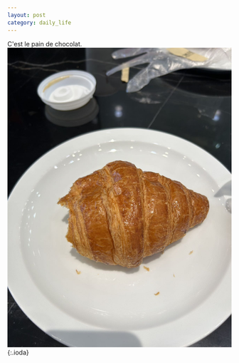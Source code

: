 ```yaml
---
layout: post
category: daily_life
---
```


C'est le pain de chocolat.
![](images/blog1.jpg){:.ioda}
